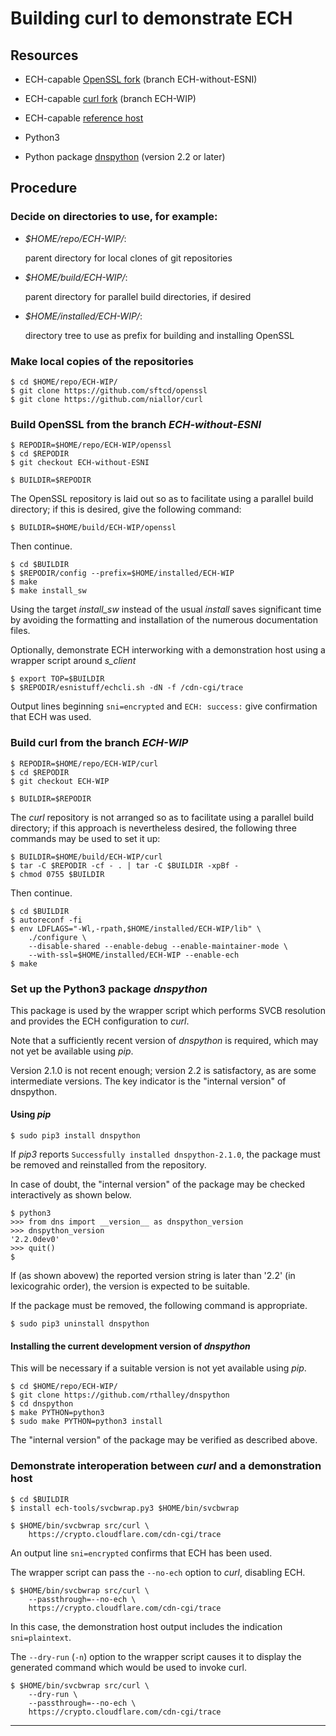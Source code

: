 # Building curl to demonstrate ECH

## Resources

- ECH-capable [OpenSSL fork][sftcd/openssl] (branch ECH-without-ESNI)

- ECH-capable [curl fork][niallor/curl] (branch ECH-WIP)

- ECH-capable [reference host][cfechdemo]

- Python3

- Python package [dnspython][rthalley/dnspython] (version 2.2 or later)

## Procedure

### Decide on directories to use, for example:

- *$HOME/repo/ECH-WIP/*:

    parent directory for local clones of git repositories

- *$HOME/build/ECH-WIP/*:

    parent directory for parallel build directories, if desired

- *$HOME/installed/ECH-WIP/*:

    directory tree to use as prefix for building and installing OpenSSL

### Make local copies of the repositories

    $ cd $HOME/repo/ECH-WIP/
    $ git clone https://github.com/sftcd/openssl
    $ git clone https://github.com/niallor/curl

### Build **OpenSSL** from the branch *ECH-without-ESNI*

    $ REPODIR=$HOME/repo/ECH-WIP/openssl
    $ cd $REPODIR
    $ git checkout ECH-without-ESNI

    $ BUILDIR=$REPODIR

The OpenSSL repository is laid out so as to facilitate using a
parallel build directory; if this is desired, give the following
command:

    $ BUILDIR=$HOME/build/ECH-WIP/openssl

Then continue.

    $ cd $BUILDIR
    $ $REPODIR/config --prefix=$HOME/installed/ECH-WIP
    $ make
    $ make install_sw

Using the target *install_sw* instead of the usual *install* saves
significant time by avoiding the formatting and installation of
the numerous documentation files.

Optionally, demonstrate ECH interworking with a demonstration host
using a wrapper script around *s_client*

    $ export TOP=$BUILDIR
    $ $REPODIR/esnistuff/echcli.sh -dN -f /cdn-cgi/trace

Output lines beginning `sni=encrypted` and `ECH: success:` give
confirmation that ECH was used.

### Build **curl** from the branch *ECH-WIP*

    $ REPODIR=$HOME/repo/ECH-WIP/curl
    $ cd $REPODIR
    $ git checkout ECH-WIP

    $ BUILDIR=$REPODIR

The *curl* repository is not arranged so as to facilitate using
a parallel build directory; if this approach is nevertheless
desired, the following three commands may be used to set it up:

    $ BUILDIR=$HOME/build/ECH-WIP/curl
    $ tar -C $REPODIR -cf - . | tar -C $BUILDIR -xpBf -
    $ chmod 0755 $BUILDIR

Then continue.

    $ cd $BUILDIR
    $ autoreconf -fi
    $ env LDFLAGS="-Wl,-rpath,$HOME/installed/ECH-WIP/lib" \
        ./configure \
        --disable-shared --enable-debug --enable-maintainer-mode \
        --with-ssl=$HOME/installed/ECH-WIP --enable-ech
    $ make

### Set up the Python3 package *dnspython*

This package is used by the wrapper script which performs SVCB
resolution and provides the ECH configuration to *curl*.

Note that a sufficiently recent version of *dnspython* is required,
which may not yet be available using *pip*.

Version 2.1.0 is not recent enough; version 2.2 is satisfactory,
as are some intermediate versions. The key indicator is the
"internal version" of dnspython.

#### Using *pip*

    $ sudo pip3 install dnspython

If *pip3* reports `Successfully installed dnspython-2.1.0`,
the package must be removed and reinstalled from the
repository.

In case of doubt, the "internal version" of the package
may be checked interactively as shown below.

    $ python3
    >>> from dns import __version__ as dnspython_version
    >>> dnspython_version
    '2.2.0dev0'
    >>> quit()
    $

If (as shown abovew) the reported version string is later than '2.2'
(in lexicograhic order), the version is expected to be suitable.

If the package must be removed, the following command is
appropriate.

    $ sudo pip3 uninstall dnspython

#### Installing the current development version of *dnspython*

This will be necessary if a suitable version is not yet
available using *pip*.

    $ cd $HOME/repo/ECH-WIP/
    $ git clone https://github.com/rthalley/dnspython
    $ cd dnspython
    $ make PYTHON=python3
    $ sudo make PYTHON=python3 install

The "internal version" of the package may be verified
as described above.

### Demonstrate interoperation between *curl* and a demonstration host

    $ cd $BUILDIR
    $ install ech-tools/svcbwrap.py3 $HOME/bin/svcbwrap

    $ $HOME/bin/svcbwrap src/curl \
        https://crypto.cloudflare.com/cdn-cgi/trace

An output line `sni=encrypted` confirms that ECH has
been used.

The wrapper script can pass the `--no-ech` option to *curl*,
disabling ECH.

    $ $HOME/bin/svcbwrap src/curl \
        --passthrough=--no-ech \
        https://crypto.cloudflare.com/cdn-cgi/trace

In this case, the demonstration host output includes the indication
`sni=plaintext`.

The `--dry-run` (`-n`) option to the wrapper script causes it to
display the generated command which would be used to invoke curl.

    $ $HOME/bin/svcbwrap src/curl \
        --dry-run \
        --passthrough=--no-ech \
        https://crypto.cloudflare.com/cdn-cgi/trace

---

[cfechdemo]:     https://crypto.cloudflare.com//cdn-cgi/trace
[sftcd/openssl]: https://github.com/sftcd/openssl/
[niallor/curl]:  https://github.com/niallor/curl/
[rthalley/dnspython]: https://github.com/rthalley/dnspython
